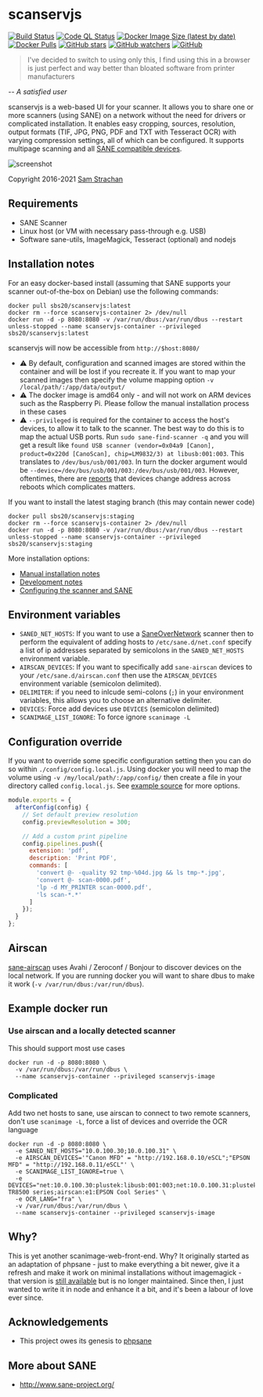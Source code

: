 # scanservjs

[![Build Status](https://img.shields.io/github/workflow/status/sbs20/scanservjs/NodeCI?style=for-the-badge)](https://github.com/sbs20/scanservjs/actions)
[![Code QL Status](https://img.shields.io/github/workflow/status/sbs20/scanservjs/CodeQL?label=CodeQL&style=for-the-badge)](https://github.com/sbs20/scanservjs/actions)
[![Docker Image Size (latest by date)](https://img.shields.io/docker/image-size/sbs20/scanservjs?style=for-the-badge)](https://hub.docker.com/r/sbs20/scanservjs)
[![Docker Pulls](https://img.shields.io/docker/pulls/sbs20/scanservjs?style=for-the-badge)](https://hub.docker.com/r/sbs20/scanservjs)
[![GitHub stars](https://img.shields.io/github/stars/sbs20/scanservjs?label=Github%20stars&style=for-the-badge)](https://github.com/sbs20/scanservjs)
[![GitHub watchers](https://img.shields.io/github/watchers/sbs20/scanservjs?label=Github%20Watchers&style=for-the-badge)](https://github.com/sbs20/scanservjs)
[![GitHub](https://img.shields.io/github/license/sbs20/scanservjs?style=for-the-badge)](https://github.com/sbs20/scanservjs/blob/master/LICENSE.md)

> I've decided to switch to using only this, I find using this in a browser is
> just perfect and way better than bloated software from printer manufacturers

-- *A satisfied user*

scanservjs is a web-based UI for your scanner. It allows you to share one or
more scanners (using SANE) on a network without the need for drivers or
complicated installation. It enables easy cropping, sources, resolution, output
formats (TIF, JPG, PNG, PDF and TXT with Tesseract OCR) with varying compression
settings, all of which can be configured. It supports multipage scanning and all
[SANE compatible devices](http://www.sane-project.org/sane-supported-devices.html).

![screenshot](https://github.com/sbs20/scanservjs/raw/master/docs/screen0.png)

Copyright 2016-2021 [Sam Strachan](https://github.com/sbs20)

## Requirements
* SANE Scanner
* Linux host (or VM with necessary pass-through e.g. USB)
* Software sane-utils, ImageMagick, Tesseract (optional) and nodejs

## Installation notes
For an easy docker-based install (assuming that SANE supports your scanner
out-of-the-box on Debian) use the following commands:

```console
docker pull sbs20/scanservjs:latest
docker rm --force scanservjs-container 2> /dev/null
docker run -d -p 8080:8080 -v /var/run/dbus:/var/run/dbus --restart unless-stopped --name scanservjs-container --privileged sbs20/scanservjs:latest
```

scanservjs will now be accessible from `http://$host:8080/`

* ⚠ By default, configuration and scanned images are stored within the container
  and will be lost if you recreate it. If you want to map your scanned images
  then specify the volume mapping option `-v /local/path/:/app/data/output/`
* ⚠ The docker image is amd64 only - and will not work on ARM devices such as
  the Raspberry Pi. Please follow the manual installation process in these
  cases
* ⚠ `--privileged` is required for the container to access the host's devices,
  to allow it to talk to the scanner. The best way to do this is to map the
  actual USB ports. Run `sudo sane-find-scanner -q` and you will get a result
  like
  `found USB scanner (vendor=0x04a9 [Canon], product=0x220d [CanoScan], chip=LM9832/3) at libusb:001:003`.
  This translates to `/dev/bus/usb/001/003`. In turn the docker argument would
  be `--device=/dev/bus/usb/001/003:/dev/bus/usb/001/003`. However, oftentimes,
  there are [reports](#66) that devices change address across reboots which
  complicates matters.

If you want to install the latest staging branch (this may contain newer code)

```console
docker pull sbs20/scanservjs:staging
docker rm --force scanservjs-container 2> /dev/null
docker run -d -p 8080:8080 -v /var/run/dbus:/var/run/dbus --restart unless-stopped --name scanservjs-container --privileged sbs20/scanservjs:staging
```

More installation options:

* [Manual installation notes](docs/install.md)
* [Development notes](docs/development.md)
* [Configuring the scanner and SANE](docs/sane.md)

## Environment variables

* `SANED_NET_HOSTS`: If you want to use a
  [SaneOverNetwork](https://wiki.debian.org/SaneOverNetwork#Server_Configuration)
  scanner then to perform the equivalent of adding hosts to
  `/etc/sane.d/net.conf` specify a list of ip addresses separated by semicolons
  in the `SANED_NET_HOSTS` environment variable.
* `AIRSCAN_DEVICES`: If you want to specifically add `sane-airscan` devices to
  your `/etc/sane.d/airscan.conf` then use the `AIRSCAN_DEVICES` environment
  variable (semicolon delimited).
* `DELIMITER`: if you need to inlcude semi-colons (`;`) in your environment
  variables, this allows you to choose an alternative delimiter.
* `DEVICES`: Force add devices use `DEVICES` (semicolon delimited)
* `SCANIMAGE_LIST_IGNORE`: To force ignore `scanimage -L`

## Configuration override
If you want to override some specific configuration setting then you can do so
within `./config/config.local.js`. Using docker you will need to map the volume
using `-v /my/local/path/:/app/config/` then create a file in your directory
called `config.local.js`. See [example source](./server/config/config.local.js)
for more options.

```javascript
module.exports = {
  afterConfig(config) {
    // Set default preview resolution
    config.previewResolution = 300;

    // Add a custom print pipeline
    config.pipelines.push({
      extension: 'pdf',
      description: 'Print PDF',
      commands: [
        'convert @- -quality 92 tmp-%04d.jpg && ls tmp-*.jpg',
        'convert @- scan-0000.pdf',
        'lp -d MY_PRINTER scan-0000.pdf',
        'ls scan-*.*'
      ]
    });
  }
};
```

## Airscan
[sane-airscan](https://github.com/alexpevzner/sane-airscan) uses Avahi /
Zeroconf / Bonjour to discover devices on the local network. If you are running
docker you will want to share dbus to make it work
(`-v /var/run/dbus:/var/run/dbus`).

## Example docker run

### Use airscan and a locally detected scanner
This should support most use cases

```console
docker run -d -p 8080:8080 \
  -v /var/run/dbus:/var/run/dbus \
  --name scanservjs-container --privileged scanservjs-image
```

### Complicated
Add two net hosts to sane, use airscan to connect to two remote scanners, don't
use `scanimage -L`, force a list of devices and override the OCR language

```console
docker run -d -p 8080:8080 \
  -e SANED_NET_HOSTS="10.0.100.30;10.0.100.31" \
  -e AIRSCAN_DEVICES='"Canon MFD" = "http://192.168.0.10/eSCL";"EPSON MFD" = "http://192.168.0.11/eSCL"' \
  -e SCANIMAGE_LIST_IGNORE=true \
  -e DEVICES="net:10.0.100.30:plustek:libusb:001:003;net:10.0.100.31:plustek:libusb:001:003;airscan:e0:Canon TR8500 series;airscan:e1:EPSON Cool Series" \
  -e OCR_LANG="fra" \
  -v /var/run/dbus:/var/run/dbus \
  --name scanservjs-container --privileged scanservjs-image
```

## Why?
This is yet another scanimage-web-front-end. Why? It originally started as an
adaptation of phpsane - just to make everything a bit newer, give it a refresh
and make it work on minimal installations without imagemagick - that version is
[still available](https://github.com/sbs20/scanserv) but is no longer
maintained. Since then, I just wanted to write it in node and enhance it a bit,
and it's been a labour of love ever since.

## Acknowledgements
 * This project owes its genesis to
   [phpsane](http://sourceforge.net/projects/phpsane/)

## More about SANE
 * http://www.sane-project.org/